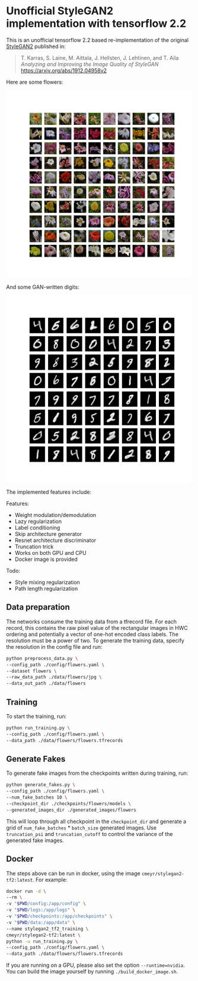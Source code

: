# Unofficial StyleGAN2 implementation with tensorflow 2.2

This is an unofficial tensorflow 2.2 based re-implementation of the original [StyleGAN2](https://github.com/NVlabs/stylegan2) published in:


> T. Karras, S. Laine, M. Aittala, J. Hellsten, J. Lehtinen, and T. Aila\
*Analyzing and Improving the Image Quality of StyleGAN*\
https://arxiv.org/abs/1912.04958v2

Here are some flowers:

![](./example_flowers.png)

And some GAN-written digits:

![](./example_mnist.png)

The implemented features include:

Features:
- Weight modulation/demodulation
- Lazy regularization
- Label conditioning 
- Skip architecture generator
- Resnet architecture discriminator
- Truncation trick
- Works on both GPU and CPU
- Docker image is provided

Todo:
- Style mixing regularization
- Path length regularization

## Data preparation
The networks consume the training data from a tfrecord file. For each record, this contains the raw pixel value of the rectangular images in HWC ordering and potentially a vector of one-hot encoded class labels. The resolution must be a power of two. To generate the training data, specify the resolution in the config file and run:

```bash
python preprocess_data.py \
--config_path ./config/flowers.yaml \
--dataset flowers \
--raw_data_path ./data/flowers/jpg \
--data_out_path ./data/flowers
```

## Training
To start the training, run:

```bash
python run_training.py \
--config_path ./config/flowers.yaml \
--data_path ./data/flowers/flowers.tfrecords
```

## Generate Fakes
To generate fake images from the checkpoints written during training, run:

```bash
python generate_fakes.py \
--config_path ./config/flowers.yaml \
--num_fake_batches 10 \
--checkpoint_dir ./checkpoints/flowers/models \
--generated_images_dir ./generated_images/flowers
```

This will loop through all checkpoint in the `checkpoint_dir` and generate a grid of `num_fake_batches` * `batch_size` generated images. Use `truncation_psi` and `truncation_cutoff` to control the variance of the generated fake images. 

## Docker

The steps above can be run in docker, using the image `cmeyr/stylegan2-tf2:latest`. For example:

```bash
docker run -d \
--rm \
-v "$PWD/config:/app/config" \
-v "$PWD/logs:/app/logs" \
-v "$PWD/checkpoints:/app/checkpoints" \
-v "$PWD/data:/app/data" \
--name stylegan2_tf2_training \
cmeyr/stylegan2-tf2:latest \
python -u run_training.py \
--config_path ./config/flowers.yaml \
--data_path ./data/flowers/flowers.tfrecords
```

If you are running on a GPU, please also set the option `--runtime=nvidia`. You can build the image yourself by running `./build_docker_image.sh`.